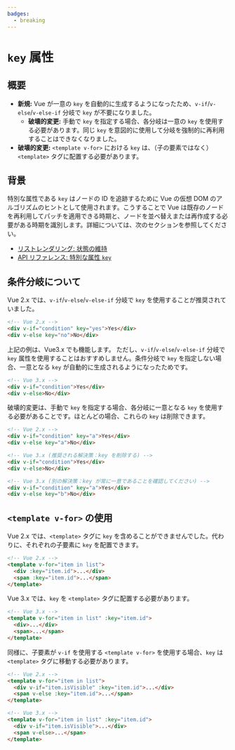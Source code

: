 ```yaml
---
badges:
  - breaking
---
```


# `key` 属性 <MigrationBadges :badges="$frontmatter.badges" />

## 概要

- **新規:** Vue が一意の `key` を自動的に生成するようになったため、`v-if`/`v-else`/`v-else-if` 分岐で `key` が不要になりました。
  - **破壊的変更:** 手動で `key` を指定する場合、各分岐は一意の `key` を使用する必要があります。同じ `key` を意図的に使用して分岐を強制的に再利用することはできなくなりました。
- **破壊的変更:** `<template v-for>` における `key` は、（子の要素ではなく）`<template>` タグに配置する必要があります。

## 背景

特別な属性である `key` はノードの ID を追跡するために Vue の仮想 DOM のアルゴリズムのヒントとして使用されます。こうすることで Vue は既存のノードを再利用してパッチを適用できる時期と、ノードを並べ替えまたは再作成する必要がある時期を識別します。詳細については、次のセクションを参照してください。

- [リストレンダリング: 状態の維持](/guide/list.html#maintaining-state)
- [API リファレンス: 特別な属性 `key`](/api/special-attributes.html#key)

## 条件分岐について

Vue 2.x では、`v-if`/`v-else`/`v-else-if` 分岐で `key` を使用することが推奨されていました。

```html
<!-- Vue 2.x -->
<div v-if="condition" key="yes">Yes</div>
<div v-else key="no">No</div>
```

上記の例は、Vue3.x でも機能します。 ただし、`v-if`/`v-else`/`v-else-if` 分岐で `key` 属性を使用することはおすすめしません。条件分岐で `key` を指定しない場合、一意となる `key` が自動的に生成されるようになったためです。

```html
<!-- Vue 3.x -->
<div v-if="condition">Yes</div>
<div v-else>No</div>
```

破壊的変更は、手動で `key` を指定する場合、各分岐に一意となる `key` を使用する必要があることです。ほとんどの場合、これらの `key` は削除できます。

```html
<!-- Vue 2.x -->
<div v-if="condition" key="a">Yes</div>
<div v-else key="a">No</div>

<!-- Vue 3.x (推奨される解決策：key を削除する) -->
<div v-if="condition">Yes</div>
<div v-else>No</div>

<!-- Vue 3.x (別の解決策：key が常に一意であることを確認してください) -->
<div v-if="condition" key="a">Yes</div>
<div v-else key="b">No</div>
```

## `<template v-for>` の使用

Vue 2.x では、`<template>` タグに `key` を含めることができませんでした。代わりに、それぞれの子要素に `key` を配置できます。

```html
<!-- Vue 2.x -->
<template v-for="item in list">
  <div :key="item.id">...</div>
  <span :key="item.id">...</span>
</template>
```

Vue 3.x では、`key` を `<template>` タグに配置する必要があります。

```html
<!-- Vue 3.x -->
<template v-for="item in list" :key="item.id">
  <div>...</div>
  <span>...</span>
</template>
```

同様に、子要素が `v-if` を使用する `<template v-for>` を使用する場合、`key` は `<template>` タグに移動する必要があります。

```html
<!-- Vue 2.x -->
<template v-for="item in list">
  <div v-if="item.isVisible" :key="item.id">...</div>
  <span v-else :key="item.id">...</span>
</template>

<!-- Vue 3.x -->
<template v-for="item in list" :key="item.id">
  <div v-if="item.isVisible">...</div>
  <span v-else>...</span>
</template>
```
